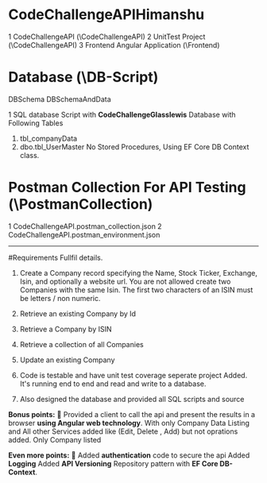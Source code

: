 # CodeChallengeAPIHimanshu  

1 CodeChallengeAPI (\CodeChallengeAPI)
2 UnitTest Project (\CodeChallengeAPI)
3 Frontend Angular Application  (\Frontend)

# Database (\DB-Script)

DBSchema
DBSchemaAndData

1 SQL database Script with **CodeChallengeGlasslewis** Database with Following
Tables
  1. tbl_companyData
  2. dbo.tbl_UserMaster
No Stored Procedures, Using EF Core DB Context class.

# Postman Collection For API Testing (\PostmanCollection) 

1 CodeChallengeAPI.postman_collection.json
2 CodeChallengeAPI.postman_environment.json


------------ - - - - -------------------------------- - - - - - -- - -- - -  ---- -

#Requirements Fullfil details.

1. Create a Company record specifying the Name, Stock Ticker, Exchange, Isin, and optionally a website
url. You are not allowed create two Companies with the same Isin. The first two characters of an ISIN
must be letters / non numeric.
2. Retrieve an existing Company by Id
3. Retrieve a Company by ISIN
4. Retrieve a collection of all Companies
5. Update an existing Company

6. Code is testable and have unit test coverage seperate project Added. It's running end to end and read and
write to a database.

7. Also designed the database and provided all SQL scripts and source

**Bonus points:**
 Provided a client to call the api and present the results in a browser **using Angular web technology**.
  With only Company Data Listing and All other Services added like (Edit, Delete , Add) but not oprations added. 
  Only Company listed

**Even more points:**
 Added **authentication** code to secure the api
Added **Logging** 
Added **API Versioning** 
Repository pattern with **EF Core DB-Context**.
